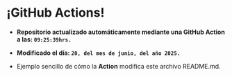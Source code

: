 # ¡GitHub Actions!
* **Repositorio actualizado automáticamente mediante una GitHub Action a las: `09:25:39hrs.`**
* **Modificado el día: `20, del mes de junio, del año 2025.`**

* Ejemplo sencillo de cómo la **Action** modifica este archivo README.md.
